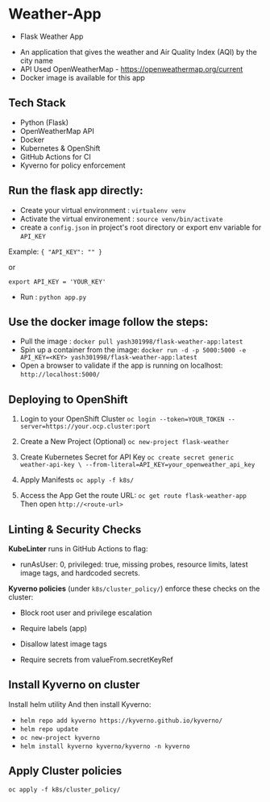 # Weather-App

* Flask Weather App
- An application that gives the weather and Air Quality Index (AQI) by the city name
- API Used OpenWeatherMap - https://openweathermap.org/current
- Docker image is available for this app


## Tech Stack

- Python (Flask)
- OpenWeatherMap API
- Docker
- Kubernetes & OpenShift
- GitHub Actions for CI
- Kyverno for policy enforcement

## Run the flask app directly:
- Create your virtual environment : `virtualenv venv`
- Activate the virtual environement : `source venv/bin/activate`
- create a `config.json` in project's root directory or export env variable for `API_KEY`

Example:
`{
    "API_KEY": ""
}`

or

`export API_KEY = 'YOUR_KEY'`

- Run : `python app.py`

## Use the docker image follow the steps:

- Pull the image : `docker pull yash301998/flask-weather-app:latest`
- Spin up a container from the image: `docker run -d -p 5000:5000 -e API_KEY=<KEY> yash301998/flask-weather-app:latest`
- Open a browser to validate if the app is running on localhost: `http://localhost:5000/`


## Deploying to OpenShift

1. Login to your OpenShift Cluster
`oc login --token=YOUR_TOKEN --server=https://your.ocp.cluster:port`

2. Create a New Project (Optional)
`oc new-project flask-weather`

3. Create Kubernetes Secret for API Key
`oc create secret generic weather-api-key \
  --from-literal=API_KEY=your_openweather_api_key`

4. Apply Manifests
`oc apply -f k8s/`

5. Access the App
Get the route URL:
`oc get route flask-weather-app`
Then open `http://<route-url>`


## Linting & Security Checks
**KubeLinter** runs in GitHub Actions to flag:

- runAsUser: 0, privileged: true, missing probes, resource limits, latest image tags, and hardcoded secrets.

**Kyverno policies** (under `k8s/cluster_policy/`) enforce these checks on the cluster:

- Block root user and privilege escalation

- Require labels (app)

- Disallow latest image tags

- Require secrets from valueFrom.secretKeyRef

## Install Kyverno on cluster

Install helm utility
And then install Kyverno:
- `helm repo add kyverno https://kyverno.github.io/kyverno/`
- `helm repo update`
- `oc new-project kyverno`
- `helm install kyverno kyverno/kyverno -n kyverno`

## Apply Cluster policies
`oc apply -f k8s/cluster_policy/`
